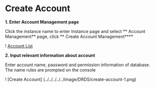 # Create Account

**1. Enter **Account Management** page**

Click the instance name to enter Instance page and select ** Account Management** page, click ** Create Account Management****

! [Account List](../../../../../image/DRDS/account-list.png)

**2. Input relevant information about account**

Enter account name, password and permission information of database. The name rules are prompted on the console

! [Create Account] (../../../../../image/DRDS/create-account-1.png)
